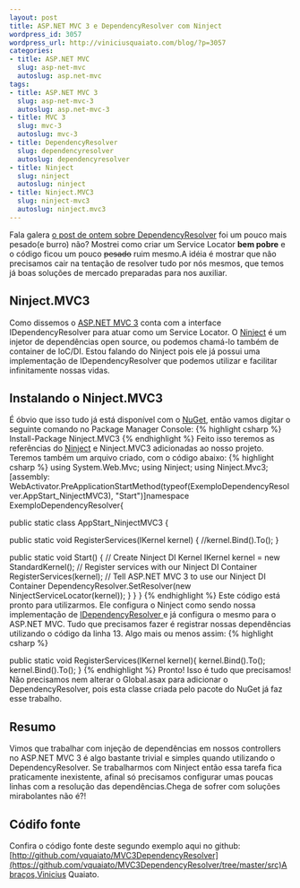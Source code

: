 ```yaml
--- 
layout: post
title: ASP.NET MVC 3 e DependencyResolver com Ninject
wordpress_id: 3057
wordpress_url: http://viniciusquaiato.com/blog/?p=3057
categories: 
- title: ASP.NET MVC
  slug: asp-net-mvc
  autoslug: asp.net-mvc
tags: 
- title: ASP.NET MVC 3
  slug: asp-net-mvc-3
  autoslug: asp.net-mvc-3
- title: MVC 3
  slug: mvc-3
  autoslug: mvc-3
- title: DependencyResolver
  slug: dependencyresolver
  autoslug: dependencyresolver
- title: Ninject
  slug: ninject
  autoslug: ninject
- title: Ninject.MVC3
  slug: ninject-mvc3
  autoslug: ninject.mvc3
---
```

Fala galera [o post de ontem sobre DependencyResolver](http://viniciusquaiato.com/blog/asp-net-mvc-3-e-o-dependencyresolver/) foi um pouco mais pesado(e burro) não? Mostrei como criar um Service Locator **bem pobre** e o código ficou um pouco <del datetime="2011-02-02T16:14:00+00:00">pesado</del> ruim mesmo.A idéia é mostrar que não precisamos cair na tentação de resolver tudo por nós mesmos, que temos já boas soluções de mercado preparadas para nos auxiliar.

## Ninject.MVC3
Como dissemos o [ASP.NET MVC 3](http://viniciusquaiato.com/blog/asp-net-mvc-3) conta com a interface IDependencyResolver para atuar como um Service Locator. O [Ninject](http://ninject.org/) é um injetor de dependências open source, ou podemos chamá-lo também de container de IoC/DI. Estou falando do Ninject pois ele já possui uma implementação de IDependencyResolver que podemos utilizar e facilitar infinitamente nossas vidas.

## Instalando o Ninject.MVC3
É óbvio que isso tudo já está disponível com o [NuGet](http://viniciusquaiato.com/blog/tag/nuget/), então vamos digitar o seguinte comando no Package Manager Console:
{% highlight csharp %}
Install-Package Ninject.MVC3 
{% endhighlight %}
Feito isso teremos as referências do [Ninject](http://viniciusquaiato.com/blog/singletons-ecologicos/) e Ninject.MVC3 adicionadas ao nosso projeto. Teremos também um arquivo criado, com o código abaixo:
{% highlight csharp %}
using System.Web.Mvc;
    using Ninject;
    using Ninject.Mvc3;
    [assembly: WebActivator.PreApplicationStartMethod(typeof(ExemploDependencyResolver.AppStart_NinjectMVC3), "Start")]namespace ExemploDependencyResolver{    

public 
static class AppStart_NinjectMVC3    {        

public 
static void RegisterServices(IKernel kernel)        {            //kernel.Bind<ithingrepository>().To<sqlthingrepository>();
    }
        
public 
static void Start()        {            // Create Ninject DI Kernel             IKernel kernel = new StandardKernel();
    // Register services with our Ninject DI Container            RegisterServices(kernel);
    // Tell ASP.NET MVC 3 to use our Ninject DI Container             DependencyResolver.SetResolver(new NinjectServiceLocator(kernel));
    }
    }
}
</sqlthingrepository></ithingrepository>
{% endhighlight %}
Este código está pronto para utilizarmos. Ele configura o Ninject como sendo nossa implementação de [IDependencyResolver ](http://viniciusquaiato.com/blog/asp-net-mvc-3-e-o-dependencyresolver/)e já configura o mesmo para o ASP.NET MVC. Tudo que precisamos fazer é registrar nossas dependências utilizando o código da linha 13. Algo mais ou menos assim:
{% highlight csharp %}

public 
static void RegisterServices(IKernel kernel){    kernel.Bind<idependencia1>().To<dummydependencia1>();
    kernel.Bind<idependencia2>().To<dummydependencia2>();
    }
</dummydependencia2></idependencia2></dummydependencia1></idependencia1>
{% endhighlight %}
Pronto! Isso é tudo que precisamos! Não precisamos nem alterar o Global.asax para adicionar o DependencyResolver, pois esta classe criada pelo pacote do NuGet já faz esse trabalho.

## Resumo
Vimos que trabalhar com injeção de dependências em nossos controllers no ASP.NET MVC 3 é algo bastante trivial e simples quando utilizando o DependencyResolver. Se trabalharmos com Ninject então essa tarefa fica praticamente inexistente, afinal só precisamos configurar umas poucas linhas com a resolução das dependências.Chega de sofrer com soluções mirabolantes não é?!

## Códifo fonte
Confira o código fonte deste segundo exemplo aqui no github: [http://github.com/vquaiato/MVC3DependencyResolver](https://github.com/vquaiato/MVC3DependencyResolver/tree/master/src)Abraços,Vinicius Quaiato.
